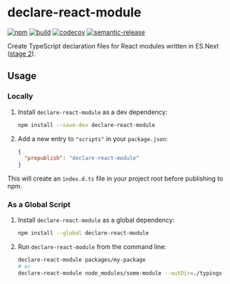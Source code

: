 # declare-react-module

[![npm][npm-badge]][npm]
[![build][travis-ci-badge]][travis-ci]
[![codecov](https://codecov.io/gh/KingHenne/declare-react-module/branch/master/graph/badge.svg)](https://codecov.io/gh/KingHenne/declare-react-module)
[![semantic-release][semantic-release-badge]][semantic-release]

Create TypeScript declaration files for React modules written in
ES.Next ([stage 2](https://babeljs.io/docs/plugins/preset-stage-2/)).

## Usage

### Locally

1. Install `declare-react-module` as a dev dependency:

    ```sh
    npm install --save-dev declare-react-module
    ```

2. Add a new entry to `"scripts"` in your `package.json`:

    ```json
    {
      "prepublish": "declare-react-module"
    }
    ```

This will create an `index.d.ts` file in your project root before publishing to npm.

### As a Global Script

1. Install `declare-react-module` as a global dependency:

    ```sh
    npm install --global declare-react-module
    ```

2. Run `declare-react-module` from the command line:

    ```sh
    declare-react-module packages/my-package
    # or
    declare-react-module node_modules/some-module --outDir=./typings
    ```

[npm]: https://www.npmjs.com/package/declare-react-module
[npm-badge]: https://img.shields.io/npm/v/declare-react-module.svg?maxAge=3600
[semantic-release]: https://github.com/semantic-release/semantic-release
[semantic-release-badge]: https://img.shields.io/badge/%20%20%F0%9F%93%A6%F0%9F%9A%80-semantic--release-e10079.svg
[travis-ci]: https://travis-ci.org/KingHenne/declare-react-module
[travis-ci-badge]: https://travis-ci.org/KingHenne/declare-react-module.svg?branch=master
